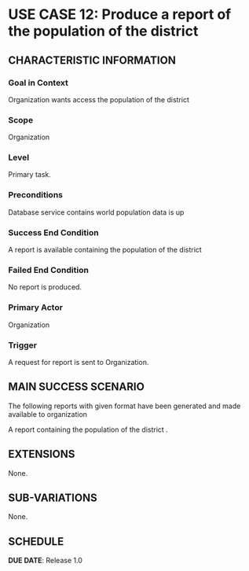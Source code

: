 # USE CASE 12: Produce a report of the population of the district


## CHARACTERISTIC INFORMATION

### Goal in Context

Organization wants access the population of the district
### Scope

Organization

### Level

Primary task.

### Preconditions

Database service contains world population data is up

### Success End Condition

A report is available containing the population of the district 
### Failed End Condition

No report is produced.

### Primary Actor

Organization

### Trigger

A request for report is sent to Organization.

## MAIN SUCCESS SCENARIO
The following reports with given format have been generated and made available to organization

A report containing the population of the district .

## EXTENSIONS

None.

## SUB-VARIATIONS

None.

## SCHEDULE

**DUE DATE**: Release 1.0